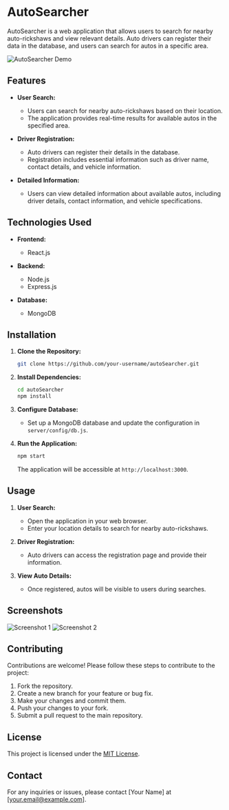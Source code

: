 # AutoSearcher

AutoSearcher is a web application that allows users to search for nearby auto-rickshaws and view relevant details. Auto drivers can register their data in the database, and users can search for autos in a specific area.

![AutoSearcher Demo](/path/to/demo/image.png)

## Features

- **User Search:**
  - Users can search for nearby auto-rickshaws based on their location.
  - The application provides real-time results for available autos in the specified area.

- **Driver Registration:**
  - Auto drivers can register their details in the database.
  - Registration includes essential information such as driver name, contact details, and vehicle information.

- **Detailed Information:**
  - Users can view detailed information about available autos, including driver details, contact information, and vehicle specifications.

## Technologies Used

- **Frontend:**
  - React.js

- **Backend:**
  - Node.js
  - Express.js

- **Database:**
  - MongoDB

## Installation

1. **Clone the Repository:**
   ```bash
   git clone https://github.com/your-username/autoSearcher.git
   ```

2. **Install Dependencies:**
   ```bash
   cd autoSearcher
   npm install
   ```

3. **Configure Database:**
   - Set up a MongoDB database and update the configuration in `server/config/db.js`.

4. **Run the Application:**
   ```bash
   npm start
   ```

   The application will be accessible at `http://localhost:3000`.

## Usage

1. **User Search:**
   - Open the application in your web browser.
   - Enter your location details to search for nearby auto-rickshaws.

2. **Driver Registration:**
   - Auto drivers can access the registration page and provide their information.

3. **View Auto Details:**
   - Once registered, autos will be visible to users during searches.

## Screenshots

![Screenshot 1](/path/to/screenshots/screenshot1.png)
![Screenshot 2](/path/to/screenshots/screenshot2.png)

## Contributing

Contributions are welcome! Please follow these steps to contribute to the project:

1. Fork the repository.
2. Create a new branch for your feature or bug fix.
3. Make your changes and commit them.
4. Push your changes to your fork.
5. Submit a pull request to the main repository.

## License

This project is licensed under the [MIT License](LICENSE).

## Contact

For any inquiries or issues, please contact [Your Name] at [your.email@example.com].
